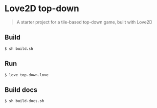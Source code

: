 # Love2D top-down

> A starter project for a tile-based top-down game, built with Love2D

## Build
    $ sh build.sh

## Run
    $ love top-down.love

## Build docs
    $ sh build-docs.sh

